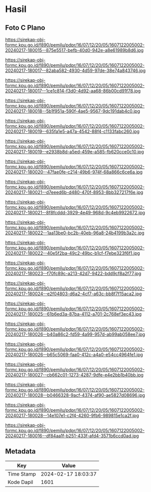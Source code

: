 # Hasil

## Foto C Plano

https://sirekap-obj-formc.kpu.go.id/f890/pemilu/pdpr/16/07/12/20/05/1607122005002-20240217-180015--875e5517-befb-40d0-942e-a8e61989b8d6.jpg

https://sirekap-obj-formc.kpu.go.id/f890/pemilu/pdpr/16/07/12/20/05/1607122005002-20240217-180017--82aba582-4930-4d59-97de-38e74a843746.jpg

https://sirekap-obj-formc.kpu.go.id/f890/pemilu/pdpr/16/07/12/20/05/1607122005002-20240217-180017--1ce1c814-f3d0-4d92-aa68-86b00cd91f78.jpg

https://sirekap-obj-formc.kpu.go.id/f890/pemilu/pdpr/16/07/12/20/05/1607122005002-20240217-180018--5b1f951a-590f-4ae5-9567-9dc191dab4c0.jpg

https://sirekap-obj-formc.kpu.go.id/f890/pemilu/pdpr/16/07/12/20/05/1607122005002-20240217-180019--635fa1e5-a47a-4542-88f4-c1133fabc260.jpg

https://sirekap-obj-formc.kpu.go.id/f890/pemilu/pdpr/16/07/12/20/05/1607122005002-20240217-180019--e2938b8d-a5ed-459e-a585-fb620cce0c10.jpg

https://sirekap-obj-formc.kpu.go.id/f890/pemilu/pdpr/16/07/12/20/05/1607122005002-20240217-180020--47fae0fe-c214-49b6-974f-68a866c6ce6a.jpg

https://sirekap-obj-formc.kpu.go.id/f890/pemilu/pdpr/16/07/12/20/05/1607122005002-20240217-180021--d7eeed6b-d480-470f-8953-8bb327217f6e.jpg

https://sirekap-obj-formc.kpu.go.id/f890/pemilu/pdpr/16/07/12/20/05/1607122005002-20240217-180021--8f8fcddd-3929-4e49-968d-9c4eb9922672.jpg

https://sirekap-obj-formc.kpu.go.id/f890/pemilu/pdpr/16/07/12/20/05/1607122005002-20240217-180022--1aa13be0-bc2b-40eb-96a8-24b4199b3a2c.jpg

https://sirekap-obj-formc.kpu.go.id/f890/pemilu/pdpr/16/07/12/20/05/1607122005002-20240217-180022--40e5f2ba-49c2-49bc-b1cf-f7ebe323f6f1.jpg

https://sirekap-obj-formc.kpu.go.id/f890/pemilu/pdpr/16/07/12/20/05/1607122005002-20240217-180023--f70fc89c-a213-42d7-9422-bdd9cf8a2f77.jpg

https://sirekap-obj-formc.kpu.go.id/f890/pemilu/pdpr/16/07/12/20/05/1607122005002-20240217-180024--e2f04803-d6a2-4cf7-a63c-bb8f7f15aca2.jpg

https://sirekap-obj-formc.kpu.go.id/f890/pemilu/pdpr/16/07/12/20/05/1607122005002-20240217-180025--61b6ed3a-87ba-4112-a701-2c768ef3ec43.jpg

https://sirekap-obj-formc.kpu.go.id/f890/pemilu/pdpr/16/07/12/20/05/1607122005002-20240217-180026--b40a86c2-fd59-4a99-957d-ab99ab058ee7.jpg

https://sirekap-obj-formc.kpu.go.id/f890/pemilu/pdpr/16/07/12/20/05/1607122005002-20240217-180026--b65c5069-faa0-412c-a4a0-e54cc4964fe1.jpg

https://sirekap-obj-formc.kpu.go.id/f890/pemilu/pdpr/16/07/12/20/05/1607122005002-20240217-180027--cb662c01-1273-4287-9dfe-e4e2bb1b40bb.jpg

https://sirekap-obj-formc.kpu.go.id/f890/pemilu/pdpr/16/07/12/20/05/1607122005002-20240217-180028--b0466328-9acf-4374-af90-ae5827d08696.jpg

https://sirekap-obj-formc.kpu.go.id/f890/pemilu/pdpr/16/07/12/20/05/1607122005002-20240217-180028--14e107e1-c2f4-4260-9fb6-989815e1ca2f.jpg

https://sirekap-obj-formc.kpu.go.id/f890/pemilu/pdpr/16/07/12/20/05/1607122005002-20240217-180016--df84aa1f-b251-433f-afd4-3571b6ccd0ad.jpg


## Metadata

| Key        | Value               |
| ---------- | ------------------- |
| Time Stamp | 2024-02-17 18:03:37 |
| Kode Dapil | 1601                |



